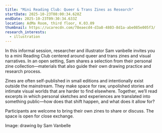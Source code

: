 ```yaml
---
title: "Mini Reading Club: Queer & Trans Zines as Research"
startDate: 2025-10-23T08:00:34.628Z
endDate: 2025-10-23T09:30:34.633Z
location: AdMa Room, third floor, K.03.09
thumbnail: https://ucarecdn.com/78eaecd4-d3a8-4803-8d1a-abe085e005f3/
research_interests:
  - illustration
---
```

In this  informal session, researcher and illustrator Sam vanbelle invites you to a mini Reading Club centered around queer and trans zines and visual narratives. In an open setting, Sam shares a selection from their personal zine collection—materials that also guide their own drawing practice and research process.

Zines are often self-published in small editions and intentionally exist outside the mainstream. They make space for raw, unpolished stories and intimate visual worlds that are harder to find elsewhere. Together, we’ll read excerpts in which personal sketches and experiences are translated into something public—how does that shift happen, and what does it allow for?

Participants are welcome to bring their own zines to share or discuss. The space is open for close exchange.



Image: drawing by Sam Vanbelle